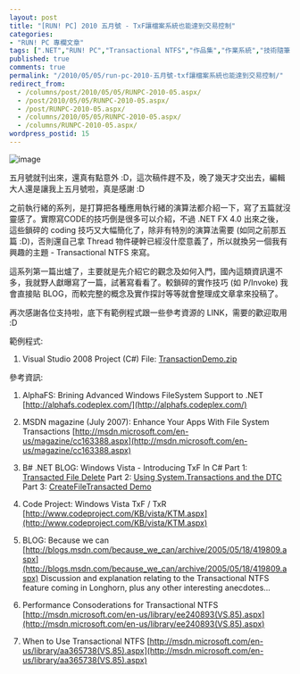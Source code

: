 ```yaml
---
layout: post
title: "[RUN! PC] 2010 五月號 - TxF讓檔案系統也能達到交易控制"
categories:
- "RUN! PC 專欄文章"
tags: [".NET","RUN! PC","Transactional NTFS","作品集","作業系統","技術隨筆","物件導向"]
published: true
comments: true
permalink: "/2010/05/05/run-pc-2010-五月號-txf讓檔案系統也能達到交易控制/"
redirect_from:
  - /columns/post/2010/05/05/RUNPC-2010-05.aspx/
  - /post/2010/05/05/RUNPC-2010-05.aspx/
  - /post/RUNPC-2010-05.aspx/
  - /columns/2010/05/05/RUNPC-2010-05.aspx/
  - /columns/RUNPC-2010-05.aspx/
wordpress_postid: 15
---
```


![image](/wp-content/be-files/image_10.png)

五月號就刊出來，還真有點意外 :D，這次稿件趕不及，晚了幾天才交出去，編輯大人還是讓我上五月號啦，真是感謝 :D

之前執行緒的系列，是打算把各種應用執行緒的演算法都介紹一下，寫了五篇就沒靈感了。實際寫CODE的技巧倒是很多可以介紹，不過 .NET FX 4.0 出來之後，這些鎖碎的 coding 技巧又大幅簡化了，除非有特別的演算法需要 (如同之前那五篇 :D)，否則還自己拿 Thread 物件硬幹已經沒什麼意義了，所以就換另一個我有興趣的主題 - Transactional NTFS 來寫。

這系列第一篇出爐了，主要就是先介紹它的觀念及如何入門，國內這類資訊還不多，我就野人獻曝寫了一篇，試著寫看看了。較鎖碎的實作技巧 (如 P/Invoke) 我會直接貼 BLOG，而較完整的概念及實作探討等等就會整理成文章拿來投稿了。

再次感謝各位支持啦，底下有範例程式跟一些參考資源的 LINK，需要的歡迎取用 :D

範例程式:

1. Visual Studio 2008 Project (C#) File: [TransactionDemo.zip](/wp-content/be-files/TransactionDemo.zip)

參考資訊:

1. AlphaFS: Brining Advanced Windows FileSystem Support to .NET
   [http://alphafs.codeplex.com/](http://alphafs.codeplex.com/)

2. MSDN magazine (July 2007): Enhance Your Apps With File System Transactions
   [http://msdn.microsoft.com/en-us/magazine/cc163388.aspx](http://msdn.microsoft.com/en-us/magazine/cc163388.aspx)

3. B# .NET BLOG: Windows Vista - Introducing TxF In C#
   Part 1: [Transacted File Delete](http://community.bartdesmet.net/blogs/bart/archive/2006/11/05/Windows-Vista-_2D00_-Introducing-TxF-in-C_2300_-_2800_part-1_2900_-_2D00_-Transacted-file-delete.aspx)
   Part 2: [Using System.Transactions and the DTC](http://community.bartdesmet.net/blogs/bart/archive/2006/11/19/Windows-Vista-_2D00_-Introducing-TxF-in-C_2300_-_2800_part-2_2900_-_2D00_-Using-System.Transactions-and-the-DTC.aspx)
   Part 3: [CreateFileTransacted Demo](http://community.bartdesmet.net/blogs/bart/archive/2007/02/21/windows-vista-introducing-txf-in-c-part-3-createfiletransacted-demo.aspx)

4. Code Project: Windows Vista TxF / TxR
   [http://www.codeproject.com/KB/vista/KTM.aspx](http://www.codeproject.com/KB/vista/KTM.aspx)

5. BLOG: Because we can
   [http://blogs.msdn.com/because_we_can/archive/2005/05/18/419809.aspx](http://blogs.msdn.com/because_we_can/archive/2005/05/18/419809.aspx)
   Discussion and explanation relating to the Transactional NTFS feature coming in Longhorn, plus any other interesting anecdotes...

6. Performance Consoderations for Transactional NTFS
   [http://msdn.microsoft.com/en-us/library/ee240893(VS.85).aspx](http://msdn.microsoft.com/en-us/library/ee240893(VS.85).aspx)

7. When to Use Transactional NTFS
   [http://msdn.microsoft.com/en-us/library/aa365738(VS.85).aspx](http://msdn.microsoft.com/en-us/library/aa365738(VS.85).aspx)
